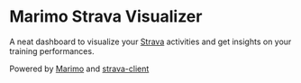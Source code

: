 # Marimo Strava Visualizer

A neat dashboard to visualize your [Strava](https://www.strava.com) activities and get insights on your training performances.

Powered by [Marimo](https://docs.marimo.io/) and [strava-client](https://pypi.org/project/strava-client/)
